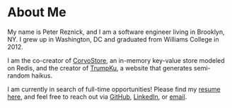 # About Me

My name is Peter Reznick, and I am a software engineer living in Brooklyn, NY.  I grew up in Washington, DC and graduated from Williams College in 2012.

I am the co-creator of [CorvoStore](https://corvostore.github.io/), an in-memory key-value store modeled on Redis, and the creator of [TrumpKu](http://www.trumpku.net/), a website that generates semi-random haikus.

I am currently in search of full-time opportunities!  Please find my [resume here](../../preznick_resume_pub.pdf), and feel free to reach out via [GitHub](https://github.com/p-reznick), [LinkedIn](https://www.linkedin.com/in/peter-reznick-ab84a041/), or <a href="mailto:prenick@gmail.com">email</a>.
